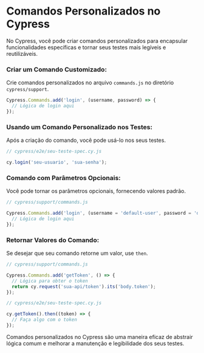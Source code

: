 # **Comandos Personalizados no Cypress**

No Cypress, você pode criar comandos personalizados para encapsular funcionalidades específicas e tornar seus testes mais legíveis e reutilizáveis. 

### **Criar um Comando Customizado:**

   Crie comandos personalizados no arquivo `commands.js` no diretório `cypress/support`.

   ```javascript
   Cypress.Commands.add('login', (username, password) => {
     // Lógica de login aqui
   });
   ```

### **Usando um Comando Personalizado nos Testes:**

   Após a criação do comando, você pode usá-lo nos seus testes.

   ```javascript
   // cypress/e2e/seu-teste-spec.cy.js

   cy.login('seu-usuario', 'sua-senha');
   ```

### **Comando com Parâmetros Opcionais:**

   Você pode tornar os parâmetros opcionais, fornecendo valores padrão.

   ```javascript
   // cypress/support/commands.js

   Cypress.Commands.add('login', (username = 'default-user', password = 'default-password') => {
     // Lógica de login aqui
   });
   ```

### **Retornar Valores do Comando:**

   Se desejar que seu comando retorne um valor, use `then`.

   ```javascript
   // cypress/support/commands.js

   Cypress.Commands.add('getToken', () => {
     // Lógica para obter o token
     return cy.request('sua-api/token').its('body.token');
   });
   ```

   ```javascript
   // cypress/e2e/seu-teste-spec.cy.js

   cy.getToken().then((token) => {
     // Faça algo com o token
   });
   ```

Comandos personalizados no Cypress são uma maneira eficaz de abstrair lógica comum e melhorar a manutenção e legibilidade dos seus testes.
